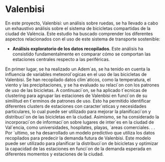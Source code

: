 # Valenbisi

En este proyecto, Valenbisi: un análisis sobre ruedas, se ha llevado a cabo un exhaustivo análisis
sobre el sistema de bicicletas compartidas de la ciudad de València. Este estudio ha buscado comprender
los diferentes aspectos relacionados con el uso de este sistema de transporte sostenible:

- **Análisis exploratorio de los datos recopilados**. Este análisis ha consistido
fundamentalmente en comparar cómo se comportan las estaciones centrales respecto a las periféricas.


En primer lugar, se ha realizado un 
Adem´as, se ha tenido en cuenta la influencia de variables meteorol´ogicas en el uso de las bicicletas de
Valenbisi. Se han recopilado datos clim´aticos, como la temperatura, el viento y las precipitaciones, y se
ha evaluado su relaci´on con los patrones de uso de las bicicletas.
A continuaci´on, se ha aplicado t´ecnicas de clustering para agrupar las estaciones de Valenbisi en funci´on
de su similitud en t´erminos de patrones de uso. Esto ha permitido identificar diferentes clusters de
estaciones con caracter´ısticas y necesidades particulares, lo cual puede ser utilizado para mejorar la
planificaci´on y distribuci´on de las bicicletas en la ciudad. Asimismo, se ha considerado la incorporaci´on
de informaci´on sobre lugares de inter´es en la ciudad de Val`encia, como universidades, hospilates, playas,
´areas comerciales. . .
Por ´ultimo, se ha desarrollado un modelo predictivo que utiliza los datos recopilados para predecir la
demanda futura de Valenbisi. Este modelo puede ser utilizado para planificar la distribuci´on de bicicletas
y optimizar la capacidad de las estaciones en funci´on de la demanda esperada en diferentes momentos y
estaciones de la ciudad.
